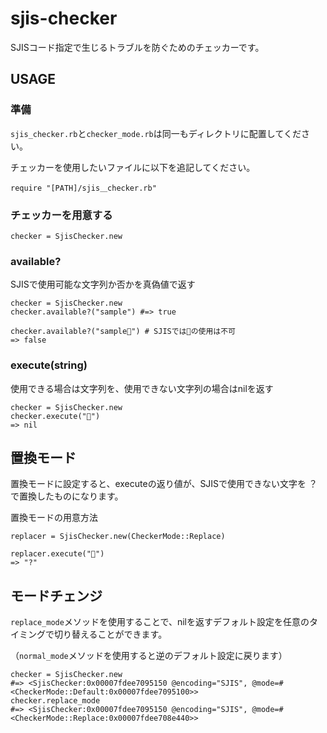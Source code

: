 # sjis-checker
SJISコード指定で生じるトラブルを防ぐためのチェッカーです。
 

## USAGE

### 準備
`sjis_checker.rb`と`checker_mode.rb`は同一もディレクトリに配置してください。


チェッカーを使用したいファイルに以下を追記してください。

```
require "[PATH]/sjis＿checker.rb"
```


### チェッカーを用意する
```
checker = SjisChecker.new
```

### available?
SJISで使用可能な文字列か否かを真偽値で返す

```ruby:
checker = SjisChecker.new
checker.available?("sample") #=> true

checker.available?("sample🌟") # SJISでは🌟の使用は不可
=> false
```

### execute(string)
使用できる場合は文字列を、使用できない文字列の場合はnilを返す

```ruby:
checker = SjisChecker.new
checker.execute("🌟")
=> nil
```

## 置換モード

置換モードに設定すると、executeの返り値が、SJISで使用できない文字を ？ で置換したものになります。


置換モードの用意方法

```
replacer = SjisChecker.new(CheckerMode::Replace)
```

```
replacer.execute("🌟")
=> "?"
```

## モードチェンジ

`replace_mode`メソッドを使用することで、nilを返すデフォルト設定を任意のタイミングで切り替えることができます。

（`normal_mode`メソッドを使用すると逆のデフォルト設定に戻ります）

```
checker = SjisChecker.new
#=> <SjisChecker:0x00007fdee7095150 @encoding="SJIS", @mode=#<CheckerMode::Default:0x00007fdee7095100>>
checker.replace_mode 
#=> <SjisChecker:0x00007fdee7095150 @encoding="SJIS", @mode=#<CheckerMode::Replace:0x00007fdee708e440>>
```


